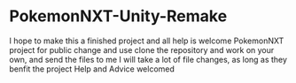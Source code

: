 PokemonNXT-Unity-Remake
=======================

I hope to make this a finished project and all help is welcome
PokemonNXT project for public change and use
clone the repository and work on your own, and send the files to me
I will take a lot of file changes, as long as they benfit the project
Help and Advice welcomed
